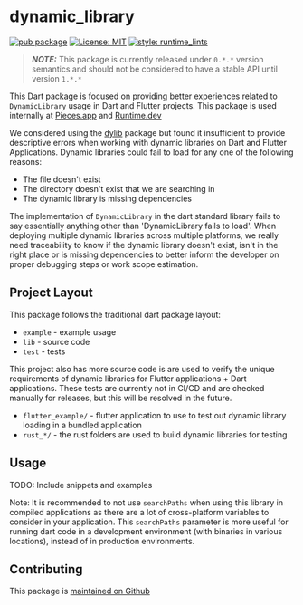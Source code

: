# dynamic_library

[![pub package][pub_badge]][pub_badge_link]
[![License: MIT][license_badge]][license_badge_link]
[![style: runtime_lints][style_badge]][style_badge_link]

> **_NOTE:_**  This package is currently released under `0.*.*` version semantics and should not
> be considered to have a stable API until version `1.*.*`

This Dart package is focused on providing better experiences related to `DynamicLibrary` usage in 
Dart and Flutter projects. This package is used internally at [Pieces.app][pieces_link] and [Runtime.dev][runtime_link]

We considered using the [dylib](https://pub.dev/packages/dylib) package but found it insufficient to provide
descriptive errors when working with dynamic libraries on Dart and Flutter Applications. Dynamic libraries could
fail to load for any one of the following reasons:

* The file doesn't exist
* The directory doesn't exist that we are searching in
* The dynamic library is missing dependencies

The implementation of `DynamicLibrary` in the dart standard library fails to say essentially anything other 
than 'DynamicLibrary fails to load'. When deploying multiple dynamic libraries across multiple platforms, we really need
traceability to know if the dynamic library doesn't exist, isn't in the right place or is missing dependencies to
better inform the developer on proper debugging steps or work scope estimation.

## Project Layout

This package follows the traditional dart package layout:

* `example` - example usage
* `lib` - source code
* `test` - tests

This project also has more source code is are used to verify the unique requirements of 
dynamic libraries for Flutter applications + Dart applications. These tests are currently not
in CI/CD and are checked manually for releases, but this will be resolved in the future.

* `flutter_example/` - flutter application to use to test out dynamic library loading
  in a bundled application
* `rust_*/` - the rust folders are used to build dynamic libraries for testing

## Usage

TODO: Include snippets and examples

Note: It is recommended to not use `searchPaths` when using this library in compiled applications as there are a 
lot of cross-platform variables to consider in your application. This `searchPaths` parameter is more useful for
running dart code in a development environment (with binaries in various locations), instead of in production 
environments.


## Contributing

This package is [maintained on Github][repo_link]

[analysis_options_yaml]: https://github.com/open-runtime/dynamic_library/blob/main/analysis_options.yaml
[ci_badge]: https://github.com/open-runtime/dynamic_library/workflows/ci/badge.svg
[ci_badge_link]: https://github.com/open-runtime/dynamic_library/actions
[license_badge]: https://img.shields.io/badge/license-MIT-blue.svg
[license_badge_link]: https://opensource.org/licenses/MIT
[ci_badge_link]: https://github.com/open-runtime/dynamic_library/actions
[pub_badge]: https://img.shields.io/pub/v/dynamic_library.svg
[pub_badge_link]: https://pub.dev/packages/dynamic_library

[style_badge]: https://img.shields.io/badge/style-dynamic_library-B22C89.svg
[style_badge_link]: https://pub.dev/packages/runtime_lints

[open_runtime_github]: https://github.com/open-runtime
[repo_link]: https://github.com/open-runtime/dynamic_library
[runtime_link]: https://runtime.dev
[pieces_link]: https://code.pieces.app
